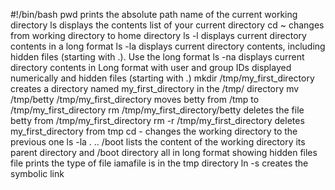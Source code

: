 #!/bin/bash
pwd  prints the absolute path name of the current working directory
ls displays the contents list of your current directory
cd ~ changes from working directory to home directory
ls -l displays current directory contents in a long format
ls -la displays current directory contents, including hidden files (starting with .). Use the long format
ls -na displays current directory contents in Long format with user and group IDs displayed numerically and hidden files (starting with .)
mkdir /tmp/my_first_directory creates a directory named my_first_directory in the /tmp/ directory
mv /tmp/betty /tmp/my_first_directory moves betty from /tmp to /tmp/my_first_directory
rm /tmp/my_first_directory/betty deletes the file betty from /tmp/my_first_directory
rm -r /tmp/my_first_directory deletes my_first_directory from tmp
cd - changes the working directory to the previous one
ls -la . .. /boot lists the content of the working directory its parent directory and /boot directory all in long format showing hidden files
file prints the type of file iamafile is in the tmp directory
ln -s creates the symbolic link
